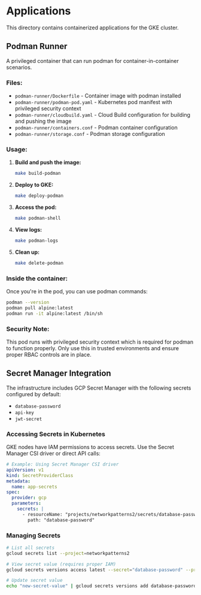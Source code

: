 # Applications

This directory contains containerized applications for the GKE cluster.

## Podman Runner

A privileged container that can run podman for container-in-container scenarios.

### Files:
- `podman-runner/Dockerfile` - Container image with podman installed
- `podman-runner/podman-pod.yaml` - Kubernetes pod manifest with privileged security context
- `podman-runner/cloudbuild.yaml` - Cloud Build configuration for building and pushing the image
- `podman-runner/containers.conf` - Podman container configuration
- `podman-runner/storage.conf` - Podman storage configuration

### Usage:

1. **Build and push the image:**
   ```bash
   make build-podman
   ```

2. **Deploy to GKE:**
   ```bash
   make deploy-podman
   ```

3. **Access the pod:**
   ```bash
   make podman-shell
   ```

4. **View logs:**
   ```bash
   make podman-logs
   ```

5. **Clean up:**
   ```bash
   make delete-podman
   ```

### Inside the container:
Once you're in the pod, you can use podman commands:
```bash
podman --version
podman pull alpine:latest
podman run -it alpine:latest /bin/sh
```

### Security Note:
This pod runs with privileged security context which is required for podman to function properly. Only use this in trusted environments and ensure proper RBAC controls are in place.

## Secret Manager Integration

The infrastructure includes GCP Secret Manager with the following secrets configured by default:
- `database-password`
- `api-key` 
- `jwt-secret`

### Accessing Secrets in Kubernetes

GKE nodes have IAM permissions to access secrets. Use the Secret Manager CSI driver or direct API calls:

```yaml
# Example: Using Secret Manager CSI driver
apiVersion: v1
kind: SecretProviderClass
metadata:
  name: app-secrets
spec:
  provider: gcp
  parameters:
    secrets: |
      - resourceName: "projects/networkpatterns2/secrets/database-password/versions/latest"
        path: "database-password"
```

### Managing Secrets

```bash
# List all secrets
gcloud secrets list --project=networkpatterns2

# View secret value (requires proper IAM)
gcloud secrets versions access latest --secret="database-password" --project=networkpatterns2

# Update secret value
echo "new-secret-value" | gcloud secrets versions add database-password --data-file=- --project=networkpatterns2
```